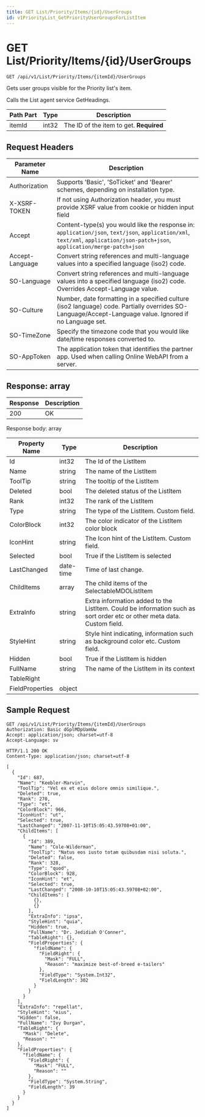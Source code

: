 ```yaml
---
title: GET List/Priority/Items/{id}/UserGroups
id: v1PriorityList_GetPriorityUserGroupsForListItem
---
```


# GET List/Priority/Items/{id}/UserGroups

```http
GET /api/v1/List/Priority/Items/{itemId}/UserGroups
```

Gets user groups visible for the Priority list's item.

Calls the List agent service GetHeadings.




| Path Part | Type | Description |
|-----------|------|-------------|
| itemId | int32 | The ID of the item to get. **Required** |



## Request Headers

| Parameter Name | Description |
|----------------|-------------|
| Authorization  | Supports 'Basic', 'SoTicket' and 'Bearer' schemes, depending on installation type. |
| X-XSRF-TOKEN   | If not using Authorization header, you must provide XSRF value from cookie or hidden input field |
| Accept         | Content-type(s) you would like the response in: `application/json`, `text/json`, `application/xml`, `text/xml`, `application/json-patch+json`, `application/merge-patch+json` |
| Accept-Language | Convert string references and multi-language values into a specified language (iso2) code. |
| SO-Language | Convert string references and multi-language values into a specified language (iso2) code. Overrides Accept-Language value. |
| SO-Culture | Number, date formatting in a specified culture (iso2 language) code. Partially overrides SO-Language/Accept-Language value. Ignored if no Language set. |
| SO-TimeZone | Specify the timezone code that you would like date/time responses converted to. |
| SO-AppToken | The application token that identifies the partner app. Used when calling Online WebAPI from a server. |


## Response: array



| Response | Description |
|----------------|-------------|
| 200 | OK |

Response body: array

| Property Name | Type |  Description |
|----------------|------|--------------|
| Id | int32 | The Id of the ListItem |
| Name | string | The name of the ListItem |
| ToolTip | string | The tooltip of the ListItem |
| Deleted | bool | The deleted status of the ListItem |
| Rank | int32 | The rank of the ListItem |
| Type | string | The type of the ListItem. Custom field. |
| ColorBlock | int32 | The color indicator of the ListItem color block |
| IconHint | string | The Icon hint of the ListItem. Custom field. |
| Selected | bool | True if the ListItem is selected |
| LastChanged | date-time | Time of last change. |
| ChildItems | array | The child items of the SelectableMDOListItem |
| ExtraInfo | string | Extra information added to the ListItem. Could be information such as sort order etc or other meta data. Custom field. |
| StyleHint | string | Style hint indicating, information such as background color etc. Custom field. |
| Hidden | bool | True if the ListItem is hidden |
| FullName | string | The name of the ListItem in its context |
| TableRight |  |  |
| FieldProperties | object |  |

## Sample Request

```http!
GET /api/v1/List/Priority/Items/{itemId}/UserGroups
Authorization: Basic dGplMDpUamUw
Accept: application/json; charset=utf-8
Accept-Language: sv
```

```http_
HTTP/1.1 200 OK
Content-Type: application/json; charset=utf-8

[
  {
    "Id": 687,
    "Name": "Keebler-Marvin",
    "ToolTip": "Vel ex et eius dolore omnis similique.",
    "Deleted": true,
    "Rank": 270,
    "Type": "et",
    "ColorBlock": 966,
    "IconHint": "ut",
    "Selected": true,
    "LastChanged": "2007-11-10T15:05:43.59708+01:00",
    "ChildItems": [
      {
        "Id": 389,
        "Name": "Cole-Wilderman",
        "ToolTip": "Natus eos iusto totam quibusdam nisi soluta.",
        "Deleted": false,
        "Rank": 328,
        "Type": "quod",
        "ColorBlock": 928,
        "IconHint": "et",
        "Selected": true,
        "LastChanged": "2008-10-10T15:05:43.59708+02:00",
        "ChildItems": [
          {},
          {}
        ],
        "ExtraInfo": "ipsa",
        "StyleHint": "quia",
        "Hidden": true,
        "FullName": "Dr. Jedidiah O'Conner",
        "TableRight": {},
        "FieldProperties": {
          "fieldName": {
            "FieldRight": {
              "Mask": "FULL",
              "Reason": "maximize best-of-breed e-tailers"
            },
            "FieldType": "System.Int32",
            "FieldLength": 302
          }
        }
      }
    ],
    "ExtraInfo": "repellat",
    "StyleHint": "eius",
    "Hidden": false,
    "FullName": "Ivy Durgan",
    "TableRight": {
      "Mask": "Delete",
      "Reason": ""
    },
    "FieldProperties": {
      "fieldName": {
        "FieldRight": {
          "Mask": "FULL",
          "Reason": ""
        },
        "FieldType": "System.String",
        "FieldLength": 39
      }
    }
  }
]
```